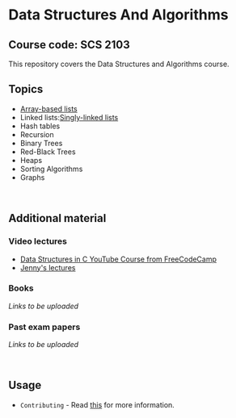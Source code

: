 # Data Structures And Algorithms 
## Course code: SCS 2103
This repository covers the Data Structures and Algorithms course.

## Topics
- [Array-based lists](https://github.com/Nustree/Data-Structures-And-Algorithms-SCS-2103/tree/main/array-based%20lists)
- Linked lists:[Singly-linked lists](https://github.com/Nustree/Data-Structures-And-Algorithms-SCS-2103/tree/main/array-based%20lists/linkedlist/singlylinkedlist)
- Hash tables
- Recursion
- Binary Trees
- Red-Black Trees
- Heaps
- Sorting Algorithms
- Graphs

<br/>

## Additional material
### Video lectures
- [Data Structures in C YouTube Course from FreeCodeCamp](https://www.youtube.com/watch?v=B31LgI4Y4DQ&t=6937s)
- [Jenny's lectures](https://www.youtube.com/watch?v=AT14lCXuMKI&list=PLdo5W4Nhv31bbKJzrsKfMpo_grxuLl8LU)

### Books
*Links to be uploaded*

### Past exam papers
*Links to be uploaded*

<br/>

## Usage

- ```Contributing``` - Read [this](https://github.com/Nustree/READ-ME-FIRST/blob/main/Contributing.md#course-files) for more information.
